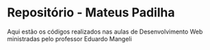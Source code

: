 # Repositório - Mateus Padilha
Aqui estão os códigos realizados nas aulas de Desenvolvimento Web ministradas pelo professor Eduardo Mangeli
